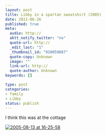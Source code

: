 ```yaml
--- 
layout: post
title: Libby in a spartan sweatshirt (2005)
date: 2011-06-26
published: true
meta: 
  audio: http://
  aktt_notify_twitter: "no"
  quote-url: http://
  _edit_last: "1"
  _thumbnail_id: "910059887"
  quote-copy: Unknown
  image: ""
  link-url: http://
  quote-author: Unknown
keywords: []

type: post
categories: 
- family
- Libby
status: publish
---
```

I think this was at the cottage

[![](http://media.eick.us/2011/06/2005-08-13-at-16-25-58-333x500.jpg "2005-08-13 at 16-25-58")](http://media.eick.us/2011/06/2005-08-13-at-16-25-58.jpg)
